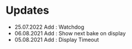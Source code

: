 # Updates

- 25.07.2022 Add : Watchdog
- 06.08.2021 Add : Show next bake on display
- 05.08.2021 Add : Display Timeout